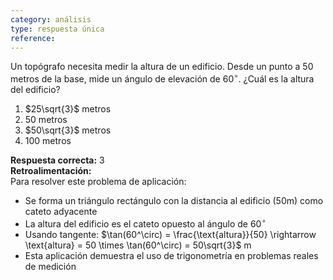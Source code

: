 ```yaml
---
category: análisis
type: respuesta única
reference:
---
```


Un topógrafo necesita medir la altura de un edificio. Desde un punto a 50 metros de la base, mide un ángulo de elevación de $60^\circ$. ¿Cuál es la altura del edificio?

1. $25\sqrt{3}$ metros  
2. 50 metros  
3. $50\sqrt{3}$ metros  
4. 100 metros  

**Respuesta correcta:** 3  
**Retroalimentación:**  
Para resolver este problema de aplicación:

- Se forma un triángulo rectángulo con la distancia al edificio (50m) como cateto adyacente
- La altura del edificio es el cateto opuesto al ángulo de $60^\circ$
- Usando tangente: $\tan(60^\circ) = \frac{\text{altura}}{50} \rightarrow \text{altura} = 50 \times \tan(60^\circ) = 50\sqrt{3}$ m
- Esta aplicación demuestra el uso de trigonometría en problemas reales de medición
